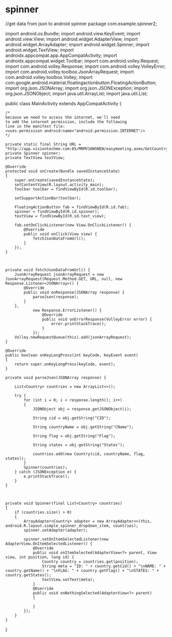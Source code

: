 # spinner
//get data from json to android spinner 
package com.example.spinner2;

import android.os.Bundle;
import android.view.KeyEvent;
import android.view.View;
import android.widget.AdapterView;
import android.widget.ArrayAdapter;
import android.widget.Spinner;
import android.widget.TextView;
import androidx.appcompat.app.AppCompatActivity;
import androidx.appcompat.widget.Toolbar;
import com.android.volley.Request;
import com.android.volley.Response;
import com.android.volley.VolleyError;
import com.android.volley.toolbox.JsonArrayRequest;
import com.android.volley.toolbox.Volley;
import com.google.android.material.floatingactionbutton.FloatingActionButton;
import org.json.JSONArray;
import org.json.JSONException;
import org.json.JSONObject;
import java.util.ArrayList;
import java.util.List;

public class MainActivity extends AppCompatActivity
{

    /*
    because we need to access the internet, we'll need
    to add the internet permission, include the following
    line in the manifest file:
    <uses-permission android:name="android.permission.INTERNET"/>
    */

    private static final String URL = "http://app.visiontechme.com:85/MRMV10WSNEW/easymeeting.asmx/GetCountryNames";
    private Spinner spinner;
    private TextView textView;

    @Override
    protected void onCreate(Bundle savedInstanceState)
    {
        super.onCreate(savedInstanceState);
        setContentView(R.layout.activity_main);
        Toolbar toolbar = findViewById(R.id.toolbar);

        setSupportActionBar(toolbar);

        FloatingActionButton fab = findViewById(R.id.fab);
        spinner = findViewById(R.id.spinner);
        textView = findViewById(R.id.text_view);

        fab.setOnClickListener(new View.OnClickListener() {
            @Override
            public void onClick(View view) {
                fetchJsonDataFromUrl();
            }
        });
    }



    private void fetchJsonDataFromUrl() {
        JsonArrayRequest jsonArrayRequest = new JsonArrayRequest(Request.Method.GET, URL, null, new Response.Listener<JSONArray>() {
            @Override
            public void onResponse(JSONArray response) {
                parseJson(response);
            }
        },
                new Response.ErrorListener() {
                    @Override
                    public void onErrorResponse(VolleyError error) {
                        error.printStackTrace();
                    }
                });
        Volley.newRequestQueue(this).add(jsonArrayRequest);
    }

    @Override
    public boolean onKeyLongPress(int keyCode, KeyEvent event)
    {
        return super.onKeyLongPress(keyCode, event);
    }

    private void parseJson(JSONArray response) {

        List<Country> countries = new ArrayList<>();

        try {
            for (int i = 0; i < response.length(); i++)
            {
                JSONObject obj = response.getJSONObject(i);

                String cid = obj.getString("CID");

                String countryName = obj.getString("CName");

                String flag = obj.getString("Flag");

                String states = obj.getString("States");

                countries.add(new Country(cid, countryName, flag, states));
            }
            Spinner(countries);
        } catch (JSONException e) {
            e.printStackTrace();
        }
    }



    private void Spinner(final List<Country> countries)
    {
        if (countries.size() > 0)
        {
            ArrayAdapter<Country> adapter = new ArrayAdapter<>(this, android.R.layout.simple_spinner_dropdown_item, countries);
            spinner.setAdapter(adapter);

            spinner.setOnItemSelectedListener(new AdapterView.OnItemSelectedListener() {
                @Override
                public void onItemSelected(AdapterView<?> parent, View view, int position, long id) {
                    Country country = countries.get(position);
                    String meta = "ID: " + country.getCid() + "\nNAME: " + country.getName() + "\nFLAG: " + country.getFlag() + "\nSTATES: " + country.getStates();
                    textView.setText(meta);
                }
                @Override
                public void onNothingSelected(AdapterView<?> parent)
                {

                }
            });
        }
    }
}
